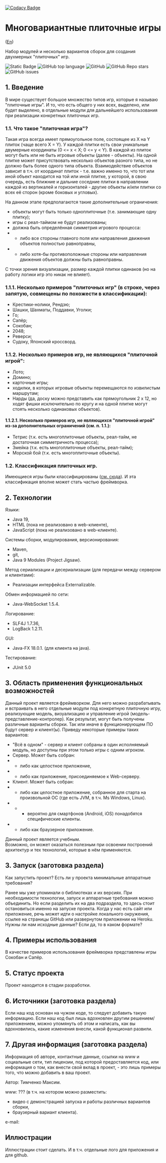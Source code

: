 [![Codacy Badge](https://app.codacy.com/project/badge/Grade/bee16f3145654047a0505c62aeefd8a2)](https://app.codacy.com/gh/timmaxx/MultiVariantTileGames/dashboard)

# Многовариантные плиточные игры
([En](./ReadMe.en.md))

Набор модулей и несколько вариантов сборок для создания двухмерных "плиточных" игр. <!-- описание репозитория -->

<!--Блок информации о репозитории в бейджах-->
![Static Badge](https://img.shields.io/badge/TimMax-MultiVariantTileGames-timmaxx)
![GitHub top language](https://img.shields.io/github/languages/top/timmaxx/MultiVariantTileGames)
![GitHub](https://img.shields.io/github/license/timmaxx/MultiVariantTileGames)
![GitHub Repo stars](https://img.shields.io/github/stars/timmaxx/MultiVariantTileGames)
![GitHub issues](https://img.shields.io/github/issues/timmaxx/MultiVariantTileGames)
<!--
![Logotype](./docs/wall.jpg)
-->

<!--
https://bulldogjob.com/readme/how-to-write-a-good-readme-for-your-github-project
-->


## 1. Введение
В мире существует большое множество типов игр, которые я называю "плиточные игры". И то, что есть общего у них всех, выделено, или будет выделено, в отдельные модули для дальнейшего использования при реализации конкретных плиточных игр. 

### 1.1. Что такое "плиточная игра"?
Такая игра всегда имеет прямоугольное поле, состоящее из X на Y плиток (чаще всего X = Y).
У каждой плитки есть свои уникальные двумерные координаты (0 <= x < X; 0 <= y < Y).
В каждой из плиток могут быть или не быть игровые объекты (далее - объекты).
На одной плитке может присутствовать несколько объектов разного типа, но не должно быть более одного типа объекта.
Взаимодействие объектов зависит в т.ч. от координат плиток - 
т.е. важно именно то, что тот или иной объект находится на той или иной плитке, у которой, в свою очередь, 
есть ближние и дальние соседние плитки в направлении каждой из вертикалей и горизонталей - 
другие объекты и/или плитки со всех её сторон (кроме боковых и угловых).

На данном этапе предполагаются такие дополнительные ограничения:
- объекты могут быть только одноплиточные (т.е. занимающие одну плитку);
- игры с реал-таймом не будут реализованы;
- должна быть определённая симметрия игрового процесса:
- - либо все стороны главного поля или направления движения объектов полностью равноправны,
- - либо хотя-бы противоположные стороны или направления движения объектов должны быть равноправны.

С точки зрения визуализации, размер каждой плитки одинаков (но на работу логики игр это никак не влияет).

### 1.1.1. Несколько примеров "плиточных игр" (в строке, через запятую, совмещены по похожести в классификации):
- Крестики-нолики, Рендзю;
- Шашки, Шахматы, Поддавки, Уголки;
- Го;
- Сапёр;
- Сокобан;
- 2048;
- Реверси;
- Судоку, Японский кроссворд.

### 1.1.2. Несколько примеров игр, не являющихся "плиточной игрой":
- Лото;
- Домино;
- карточные игры;
- ходилки, в которых игровые объекты перемещаются по извилистым маршрутам;
- Нарды (да, доску можно представить как прямоугольник 2 х 12, но ходят фишки исключительно по кругу и на одной плитке могут стоять несколько одинаковых объектов).

#### 1.1.2.1. Несколько примеров игр, не являющихся "плиточной игрой" из-за дополнительных ограничений (см. п. 1.1.):
- Тетрис (т.к. есть многоплиточные объекты, реал-тайм, не достаточная симметричноть процесса);
- Змейка (т.к. есть многоплиточные объекты, реал-тайм);
- Морской бой (т.к. есть многоплиточные объекты).

### 1.2. Классификация плиточных игр. 
Имеющиеся игры были классифицированы ([см. сюда](./docs/ru/GameClassification.md)). И эта классификация вполне может стать частью фреймворка.

## 2. Технологии
Языки:
- Java 19,
- HTML (пока не реализовано в web-клиенте),
- JavaScript (пока не реализовано в web-клиенте).

Системы сборки, модулирования, версионирования:
- Maven,
- git,
- Java 9 Modules (Project Jigsaw).

Метод сериализации и десериализации (для передачи между сервером и клиентами):
- Реализации интерфейса Externalizable.

Обмен информацией по сети:
- Java-WebSocket 1.5.4.

Логирование:
- SLF4J 1.7.36,
- LogBack 1.2.11.

GUI:
- Java-FX 18.0.1. (для клиента на java).

Тестирование:
- JUnit 5.0

## 3. Область применения функциональных возможностей

Данный проект является фреймворком. Для него можно разрабатывать и встраивать в него отдельные модули под конкретную плиточную игру, реализующие модель, визуализацию и управление игрой (модель-представление-контролер).
Как результат, могут быть получены различные варианты сборки. Так или иначе в функционирующем ПО будут сервер и клиент(ы). Приведу некоторые примеры таких вариантов:
- "Всё в одном" - сервер и клиент собраны в один исполняемый модуль, но доступны при этом только игры с одним игроком.
- Сервер. Может быть собран:
- - либо как целостное приложение,
- - либо как приложение, присоединяемое к Web-серверу.
- Клиент. Может быть собран:
- - либо как целостное приложение, собранное для старта на произвольной ОС (где есть JVM, в т.ч. Ms Windows, Linux).
- - - вероятно для смартфонов (Android, iOS) понадобятся специфические клиенты.
- - либо как браузерное приложение.

Данный проект является учебным.   
Возможно, он может оказаться полезным при освоении построений архитектур и тех технологий, которые в нём применяются.

## 3. Запуск (заготовка раздела)
Как запустить проект? Есть ли у проекта минимальные аппаратные требования?

Ранее мы уже упоминали о библиотеках и их версиях. При необходимости технологии, запуск и аппаратные требования можно объединить.
Но если разделить их на два подраздела, то здесь стоит остановиться именно на запуске проекта. Когда у нас есть сайт или приложение, речь может идти о настройке локального окружения, ссылке на страницы GitHub или развернутом приложении на Heroku. Нужны ли нам исходные данные? Если да, то в каком формате?

## 4. Примеры использования
В качестве примеров использования фреймворка представлены игры Сокобан и Сапёр.

## 5. Статус проекта
Проект находится в стадии разработки.

## 6. Источники (заготовка раздела)
Если наш код основан на чужом коде, то следует добавить такую информацию.
Если наш код был лишь вдохновлен другим решением/приложением, можно упомянуть об этом и написать, как вы вдохновились, какие изменения внесли, какой функционал развили.

## 7. Другая информация (заготовка раздела)
Информация об авторе, контактные данные, ссылки на www и социальные сети, тип лицензии, под которой предоставляется код, или информация о том, как внести свой вклад в проект, - это лишь примеры того, что можно добавить в ваш проект.

Автор: Тимченко Максим.

www: ???
(в т.ч. на котором можно разместить:
- видео с демонстрацией запуска и работы различных вариантов сборки,
- браузерный вариант клиента).

e-mail: 

## Иллюстрации
Иллюстрации стоит сделать. И в т.ч. отдельные лого для приложения и для github.
